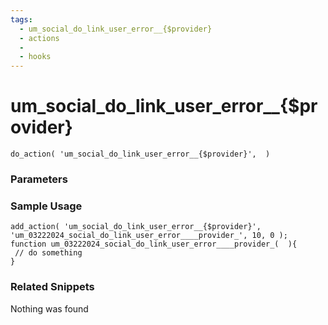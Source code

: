 ```yaml
---
tags: 
  - um_social_do_link_user_error__{$provider}
  - actions
  - 
  - hooks
---
```

# um\_social\_do\_link\_user\_error\_\_{$provider}

``` php:no-line-numbers
do_action( 'um_social_do_link_user_error__{$provider}',  )
```
<div class='hook-sep'></div>

### Parameters

<div class='hook-sep'></div>



### Sample Usage

``` php:no-line-numbers
add_action( 'um_social_do_link_user_error__{$provider}', 'um_03222024_social_do_link_user_error____provider_', 10, 0 );
function um_03222024_social_do_link_user_error____provider_(  ){
 // do something
}
```
<div class='hook-sep'></div>



### Related Snippets

Nothing was found

